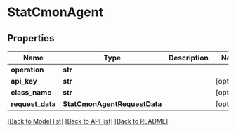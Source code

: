 # StatCmonAgent


## Properties
Name | Type | Description | Notes
------------ | ------------- | ------------- | -------------
**operation** | **str** |  | 
**api_key** | **str** |  | [optional] 
**class_name** | **str** |  | [optional] 
**request_data** | [**StatCmonAgentRequestData**](StatCmonAgentRequestData.md) |  | [optional] 

[[Back to Model list]](../README.md#documentation-for-models) [[Back to API list]](../README.md#documentation-for-api-endpoints) [[Back to README]](../README.md)



